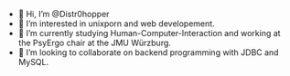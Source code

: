 - 👋 Hi, I’m @Distr0hopper
- 👀 I’m interested in unixporn and web developement.
- 🌱 I’m currently studying Human-Computer-Interaction and working at the PsyErgo chair at the JMU Würzburg.
- 💞️ I’m looking to collaborate on backend programming with JDBC and MySQL.
<!---
Distr0hopper/Distr0hopper is a ✨ special ✨ repository because its `README.md` (this file) appears on your GitHub profile.
You can click the Preview link to take a look at your changes.
--->
